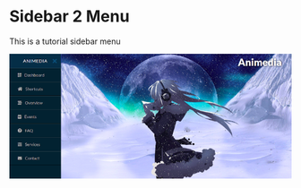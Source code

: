 # Sidebar 2 Menu
This is a tutorial sidebar menu

![alt text](https://raw.githubusercontent.com/sonusbeat/sidebar-2-menu/master/images/animedia.png "Sidebar Menu")
